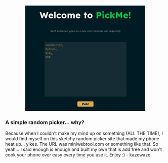 <p align="center">
  <img width="75%" height="75%" src="https://raw.githubusercontent.com/KayceeIngram/assets-holder/main/pickme-example.png" alt="PickMe! Example"/>
</p>

### A simple random picker... why?
Because when I couldn't make my mind up on something (ALL THE TIME), I would find myself on this sketchy random picker site that made my phone heat up... yikes. The URL was miniwebtool.com or something like that. So yeah... I said enough is enough and built my own that is add free and won't cook your phone over easy every time you use it. Enjoy :) - kazewaze 
